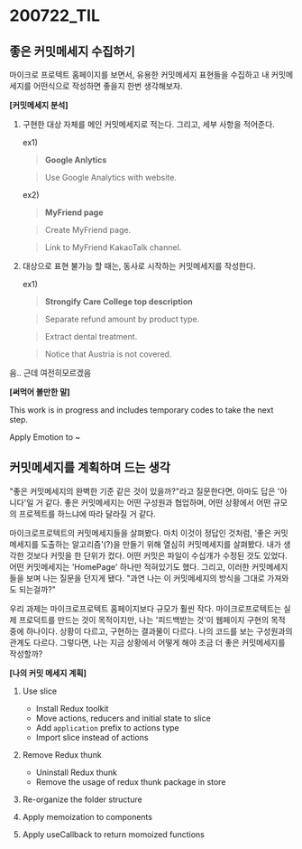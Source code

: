200722_TIL
===

좋은 커밋메세지 수집하기
---

마이크로 프로텍트 홈페이지를 보면서, 유용한 커밋메세지 표현들을 수집하고 내 커밋메세지를 어떤식으로 작성하면 좋을지 한번 생각해보자.

**[커밋메세지 분석]**
1. 구현한 대상 자체를 메인 커밋메세지로 적는다. 그리고, 세부 사항을 적어준다.

    ex1)
    > **Google Anlytics**

    > Use Google Analytics with website.

    ex2)
    > **MyFriend page**

    > Create MyFriend page.

    > Link to MyFriend KakaoTalk channel.

2. 대상으로 표현 불가능 할 때는, 동사로 시작하는 커밋메세지를 작성한다.

    ex1)
    > **Strongify Care College top description**

    > Separate refund amount by product type.

    > Extract dental treatment.

    > Notice that Austria is not covered.

음.. 근데 여전히모르겠음

**[써먹어 볼만한 말]**

This work is in progress and includes temporary codes to take the next step.

Apply Emotion to ~


커밋메세지를 계획하며 드는 생각
---

"좋은 커밋메세지의 완벽한 기준 같은 것이 있을까?"라고 질문한다면, 아마도 답은 '아니다'일 거 같다. 좋은 커밋메세지는 어떤 구성원과 협업하며, 어떤 상황에서 어떤 규모의 프로젝트를 하느냐에 따라 달라질 거 같다.

마이크로프로텍트의 커밋메세지들을 살펴봤다. 마치 이것이 정답인 것처럼, '좋은 커밋메세지를 도출하는 알고리즘'(?)을 만들기 위해 열심히 커밋메세지를 살펴봤다. 내가 생각한 것보다 커밋을 한 단위가 컸다. 어떤 커밋은 파일이 수십개가 수정된 것도 있었다. 어떤 커밋메세지는 'HomePage' 하나만 적혀있기도 했다. 그리고, 이러한 커밋메세지들을 보며 나는 질문을 던지게 됐다. "과연 나는 이 커밋메세지의 방식을 그대로 가져와도 되는걸까?"

우리 과제는 마이크로프로텍트 홈페이지보다 규모가 훨씬 작다. 마이크로프로텍트는 실제 프로덕트를 만드는 것이 목적이지만, 나는 '피드백받는 것'이 웹페이지 구현의 목적 중에 하나이다. 상황이 다르고, 구현하는 결과물이 다르다. 나의 코드를 보는 구성원과의 관계도 다르다. 그렇다면, 나는 지금 상황에서 어떻게 해야 조금 더 좋은 커밋메세지를 작성할까?

**[나의 커밋 메세지 계획]**

1. Use slice

    * Install Redux toolkit
    * Move actions, reducers and initial state to slice
    * Add `application` prefix to actions type
    * Import slice instead of actions

2. Remove Redux thunk

    * Uninstall Redux thunk
    * Remove the usage of redux thunk package in store 

3. Re-organize the folder structure

4. Apply memoization to components

5. Apply useCallback to return momoized functions

